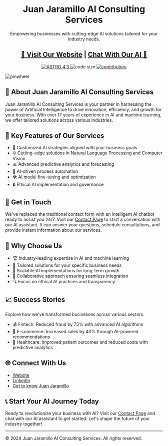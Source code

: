<h1 align=center>Juan Jaramillo AI Consulting Services</h1>
<p align=center>Empowering businesses with cutting-edge AI solutions tailored for your industry needs.</p>
<h2 align="center"><a target="_blank" href="https://juanjaramillo.ai" rel="nofollow"> 👀 Visit Our Website</a> | <a  target="_blank" href="https://juanjaramillo.ai/contact"> Chat With Our AI 🤖 </a>
</h2>
<p align=center>
  <a href="https://github.com/withastro/astro/releases/tag/astro%404.3.2" alt="Contributors">
    <img src="https://img.shields.io/static/v1?label=ASTRO&message=4.3&color=000&logo=astro" alt="ASTRO 4.3" />
  </a>

  <img src="https://img.shields.io/github/languages/code-size/themefisher/pinwheel-astro" alt="code size">

  <a href="https://github.com/themefisher/pinwheel-astro/graphs/contributors">
    <img src="https://img.shields.io/github/contributors/themefisher/bigspring-light-astro" alt="contributors"></a>
</p>

![pinwheel](https://media.myparcero.com/website-screenshot.webp)

## 🚀 About Juan Jaramillo AI Consulting Services

Juan Jaramillo AI Consulting Services is your partner in harnessing the power of Artificial Intelligence to drive innovation, efficiency, and growth for your business. With over 17 years of experience in AI and machine learning, we offer tailored solutions across various industries.

## 📌 Key Features of Our Services

- 🧠 Customized AI strategies aligned with your business goals
- 🌐 Cutting-edge solutions in Natural Language Processing and Computer Vision
- 📊 Advanced predictive analytics and forecasting
- 🤖 AI-driven process automation
- 🛠️ AI model fine-tuning and optimization
- 🔒 Ethical AI implementation and governance

## 💬 Get in Touch

We've replaced the traditional contact form with an intelligent AI chatbot ready to assist you 24/7. Visit our [Contact Page](https://juanjaramillo.ai/contact) to start a conversation with our AI assistant. It can answer your questions, schedule consultations, and provide instant information about our services.

## 🌟 Why Choose Us

- 🏆 Industry-leading expertise in AI and machine learning
- 🎯 Tailored solutions for your specific business needs
- 🚀 Scalable AI implementations for long-term growth
- 🤝 Collaborative approach ensuring seamless integration
- 🔍 Focus on ethical AI practices and transparency

## 📈 Success Stories

Explore how we've transformed businesses across various sectors:

- 💰 Fintech: Reduced fraud by 75% with advanced AI algorithms
- 🛒 E-commerce: Increased sales by 40% through AI-powered recommendations
- 🏥 Healthcare: Improved patient outcomes and reduced costs with predictive analytics

## 🌐 Connect With Us

- [Website](https://juanjaramillo.ai)
- [LinkedIn](https://www.linkedin.com/in/juan-jaramillo-ai/)
- [Get to know Juan Jaramillo](https://juanjaramillo.tech)

## 📞 Start Your AI Journey Today

Ready to revolutionize your business with AI? Visit our [Contact Page](https://juanjaramillo.ai/contact) and chat with our AI assistant to get started. Let's shape the future of your industry together!

---

© 2024 Juan Jaramillo AI Consulting Services. All rights reserved.
